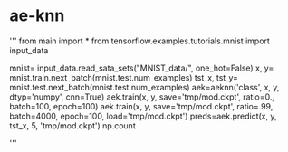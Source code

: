 # ae-knn

'''
from main import *
from tensorflow.examples.tutorials.mnist import input_data

mnist= input_data.read_sata_sets("MNIST_data/", one_hot=False)
x, y= mnist.train.next_batch(mnist.test.num_examples)
tst_x, tst_y= mnist.test.next_batch(mnist.test.num_examples)
aek=aeknn('class', x, y, dtyp='numpy', cnn=True)
aek.train(x, y, save='tmp/mod.ckpt', ratio=0., batch=100, epoch=100)
aek.train(x, y, save='tmp/mod.ckpt', ratio=.99, batch=4000, epoch=100, load='tmp/mod.ckpt')
preds=aek.predict(x, y, tst_x, 5, 'tmp/mod.ckpt')
np.count

'''
